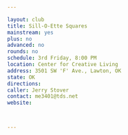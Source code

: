 ```yaml
---

layout: club
title: Sill-O-Ette Squares
mainstream: yes
plus: no
advanced: no
rounds: no
schedule: 3rd Friday, 8:00 PM
location: Center for Creative Living
address: 3501 SW 'F' Ave., Lawton, OK
state: OK
directions: 
caller: Jerry Stover
contact: me3401@tds.net
website: 



---
```


